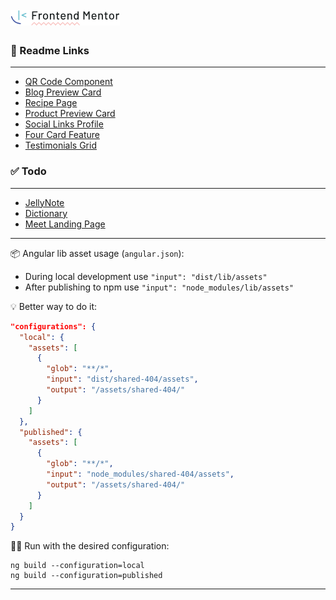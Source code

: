 # ![img.png](projects/assets/readme/fm-logo.png)

### 📄 Readme Links

---
- [QR Code Component](projects/qrcode/README.md)
- [Blog Preview Card](projects/blog-preview-card/README.md)
- [Recipe Page](projects/recipe/README.md)
- [Product Preview Card](projects/product-preview-card/README.md)
- [Social Links Profile](projects/social-links/README.md)
- [Four Card Feature](projects/four-card-feature/README.md)
- [Testimonials Grid](projects/testimonials-grid/README.md)

### ✅ Todo

---
- [JellyNote](projects/jellynote/README.md)
- [Dictionary](projects/dictionary/README.md)
- [Meet Landing Page](projects/meet/README.md)
---
📦 Angular lib asset usage (`angular.json`):

- During local development use `"input": "dist/lib/assets"`
- After publishing to npm use `"input": "node_modules/lib/assets"`

💡 Better way to do it:
```json
"configurations": {
  "local": {
    "assets": [
      {
        "glob": "**/*",
        "input": "dist/shared-404/assets",
        "output": "/assets/shared-404/"
      }
    ]
  },
  "published": {
    "assets": [
      {
        "glob": "**/*",
        "input": "node_modules/shared-404/assets",
        "output": "/assets/shared-404/"
      }
    ]
  }
}
```

🏃‍♂️ Run with the desired configuration:
```shell
ng build --configuration=local
ng build --configuration=published
```
---

